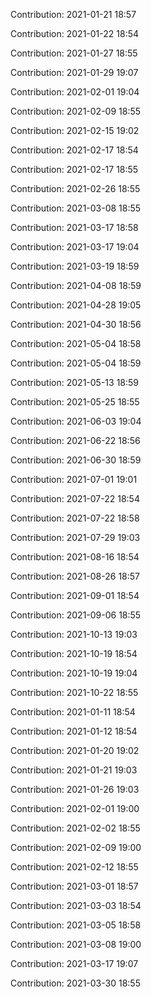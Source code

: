 Contribution: 2021-01-21 18:57

Contribution: 2021-01-22 18:54

Contribution: 2021-01-27 18:55

Contribution: 2021-01-29 19:07

Contribution: 2021-02-01 19:04

Contribution: 2021-02-09 18:55

Contribution: 2021-02-15 19:02

Contribution: 2021-02-17 18:54

Contribution: 2021-02-17 18:55

Contribution: 2021-02-26 18:55

Contribution: 2021-03-08 18:55

Contribution: 2021-03-17 18:58

Contribution: 2021-03-17 19:04

Contribution: 2021-03-19 18:59

Contribution: 2021-04-08 18:59

Contribution: 2021-04-28 19:05

Contribution: 2021-04-30 18:56

Contribution: 2021-05-04 18:58

Contribution: 2021-05-04 18:59

Contribution: 2021-05-13 18:59

Contribution: 2021-05-25 18:55

Contribution: 2021-06-03 19:04

Contribution: 2021-06-22 18:56

Contribution: 2021-06-30 18:59

Contribution: 2021-07-01 19:01

Contribution: 2021-07-22 18:54

Contribution: 2021-07-22 18:58

Contribution: 2021-07-29 19:03

Contribution: 2021-08-16 18:54

Contribution: 2021-08-26 18:57

Contribution: 2021-09-01 18:54

Contribution: 2021-09-06 18:55

Contribution: 2021-10-13 19:03

Contribution: 2021-10-19 18:54

Contribution: 2021-10-19 19:04

Contribution: 2021-10-22 18:55

Contribution: 2021-01-11 18:54

Contribution: 2021-01-12 18:54

Contribution: 2021-01-20 19:02

Contribution: 2021-01-21 19:03

Contribution: 2021-01-26 19:03

Contribution: 2021-02-01 19:00

Contribution: 2021-02-02 18:55

Contribution: 2021-02-09 19:00

Contribution: 2021-02-12 18:55

Contribution: 2021-03-01 18:57

Contribution: 2021-03-03 18:54

Contribution: 2021-03-05 18:58

Contribution: 2021-03-08 19:00

Contribution: 2021-03-17 19:07

Contribution: 2021-03-30 18:55

